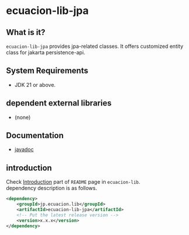 # ecuacion-lib-jpa

## What is it?

`ecuacion-lib-jpa` provides jpa-related classes.
It offers customized entity class for jakarta persistence-api.

## System Requirements

- JDK 21 or above.

## dependent external libraries

- (none)

## Documentation

- [javadoc](https://javadoc.ecuacion.jp/apidocs/ecuacion-lib-jpa/)

## introduction

Check [Introduction](https://github.com/ecuacion-jp/ecuacion-lib) part of `README` page in `ecuacion-lib`.  
dependency description is as follows.

```xml
<dependency>
    <groupId>jp.ecuacion.lib</groupId>
    <artifactId>ecuacion-lib-jpa</artifactId>
    <!-- Put the latest release version -->
    <version>x.x.x</version>
</dependency>
```
